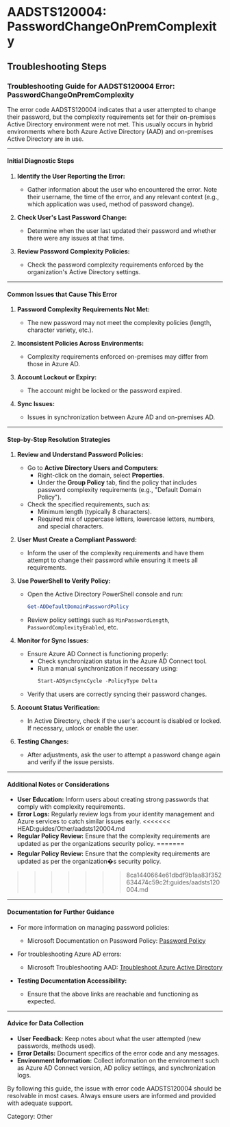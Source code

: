 # AADSTS120004: PasswordChangeOnPremComplexity


## Troubleshooting Steps
### Troubleshooting Guide for AADSTS120004 Error: PasswordChangeOnPremComplexity

The error code AADSTS120004 indicates that a user attempted to change their password, but the complexity requirements set for their on-premises Active Directory environment were not met. This usually occurs in hybrid environments where both Azure Active Directory (AAD) and on-premises Active Directory are in use.

---

#### Initial Diagnostic Steps

1. **Identify the User Reporting the Error:**
   - Gather information about the user who encountered the error. Note their username, the time of the error, and any relevant context (e.g., which application was used, method of password change).

2. **Check User's Last Password Change:**
   - Determine when the user last updated their password and whether there were any issues at that time.

3. **Review Password Complexity Policies:**
   - Check the password complexity requirements enforced by the organization's Active Directory settings.

---

#### Common Issues that Cause This Error

1. **Password Complexity Requirements Not Met:**
   - The new password may not meet the complexity policies (length, character variety, etc.).

2. **Inconsistent Policies Across Environments:**
   - Complexity requirements enforced on-premises may differ from those in Azure AD.

3. **Account Lockout or Expiry:**
   - The account might be locked or the password expired.

4. **Sync Issues:**
   - Issues in synchronization between Azure AD and on-premises AD.

---

#### Step-by-Step Resolution Strategies

1. **Review and Understand Password Policies:**
   - Go to **Active Directory Users and Computers**:
     - Right-click on the domain, select **Properties**.
     - Under the **Group Policy** tab, find the policy that includes password complexity requirements (e.g., "Default Domain Policy").
   - Check the specified requirements, such as:
     - Minimum length (typically 8 characters).
     - Required mix of uppercase letters, lowercase letters, numbers, and special characters.

2. **User Must Create a Compliant Password:**
   - Inform the user of the complexity requirements and have them attempt to change their password while ensuring it meets all requirements.

3. **Use PowerShell to Verify Policy:**
   - Open the Active Directory PowerShell console and run:
     ```powershell
     Get-ADDefaultDomainPasswordPolicy
     ```
   - Review policy settings such as `MinPasswordLength`, `PasswordComplexityEnabled`, etc.

4. **Monitor for Sync Issues:**
   - Ensure Azure AD Connect is functioning properly:
     - Check synchronization status in the Azure AD Connect tool.
     - Run a manual synchronization if necessary using:
       ```powershell
       Start-ADSyncSyncCycle -PolicyType Delta
       ```
   - Verify that users are correctly syncing their password changes.

5. **Account Status Verification:**
   - In Active Directory, check if the user's account is disabled or locked. If necessary, unlock or enable the user.

6. **Testing Changes:**
   - After adjustments, ask the user to attempt a password change again and verify if the issue persists.

---

#### Additional Notes or Considerations

- **User Education:** Inform users about creating strong passwords that comply with complexity requirements.
- **Error Logs:** Regularly review logs from your identity management and Azure services to catch similar issues early.
<<<<<<< HEAD:guides/Other/aadsts120004.md
- **Regular Policy Review:** Ensure that the complexity requirements are updated as per the organizations security policy.
=======
- **Regular Policy Review:** Ensure that the complexity requirements are updated as per the organization�s security policy.
>>>>>>> 8ca1440664e61dbdf9b1aa83f352634474c59c2f:guides/aadsts120004.md

---

#### Documentation for Further Guidance

- For more information on managing password policies:
  - Microsoft Documentation on Password Policy: [Password Policy](https://docs.microsoft.com/en-us/windows-server/identity/ad-ds/group-policy/manage-password-policy)
  
- For troubleshooting Azure AD errors:
  - Microsoft Troubleshooting AAD: [Troubleshoot Azure Active Directory](https://docs.microsoft.com/en-us/azure/active-directory/enterprise-users/users/groups-troubleshoot)

- **Testing Documentation Accessibility:**
  - Ensure that the above links are reachable and functioning as expected.

---

#### Advice for Data Collection

- **User Feedback:** Keep notes about what the user attempted (new passwords, methods used).
- **Error Details:** Document specifics of the error code and any messages.
- **Environment Information:** Collect information on the environment such as Azure AD Connect version, AD policy settings, and synchronization logs.

By following this guide, the issue with error code AADSTS120004 should be resolvable in most cases. Always ensure users are informed and provided with adequate support.

Category: Other